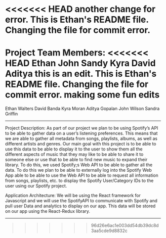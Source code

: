 <<<<<<< HEAD
another change for error.
This is Ethan's README file. Changing the file for commit error.
=======
Project Team Members:
<<<<<<< HEAD
Ethan
John 
Sandy 
Kyra 
David 
Aditya
this is an edit. 
This is Ethan's README file. Changing the file for commit error. making some fun edits
=======
Ethan Walters
David Banda
Kyra Moran
Aditya Gopalan
John Wilson
Sandra Griffin


-------------------------------------

Project Description:
    As part of our project we plan to be using Spotify’s API to be able to gather data on a user’s listening preferences. This means that we are able to gather all metadata from songs, playlists, albums, as well as different artists and genres. Our main goal with this project is to be able to use this data to be able to display it to the user to show them all the different aspects of music that they may like to be able to share it to someone else or use that to be able to find new music to expand their library. To do this, we used Spotify;s Web API to be able to gather all the data.
    To do this we plan to be able to externally log into the Spotify Web App able to be able to use the Web API to be able to request all information from songs, playlists, etc. to display the Spotify User/Category IDs to the user using our Spotify project.

Application Architecture: 
We will be using the React framework for Javascript and we will use the SpotifyAPI to communicate with Spotify and pull user Data and analytics to display on our app. This data will be stored on our app using the React-Redux library.

-------------------------------------
>>>>>>> 96d26e6ac1e003dd54db39dc8d3aa5cde9d8832c

